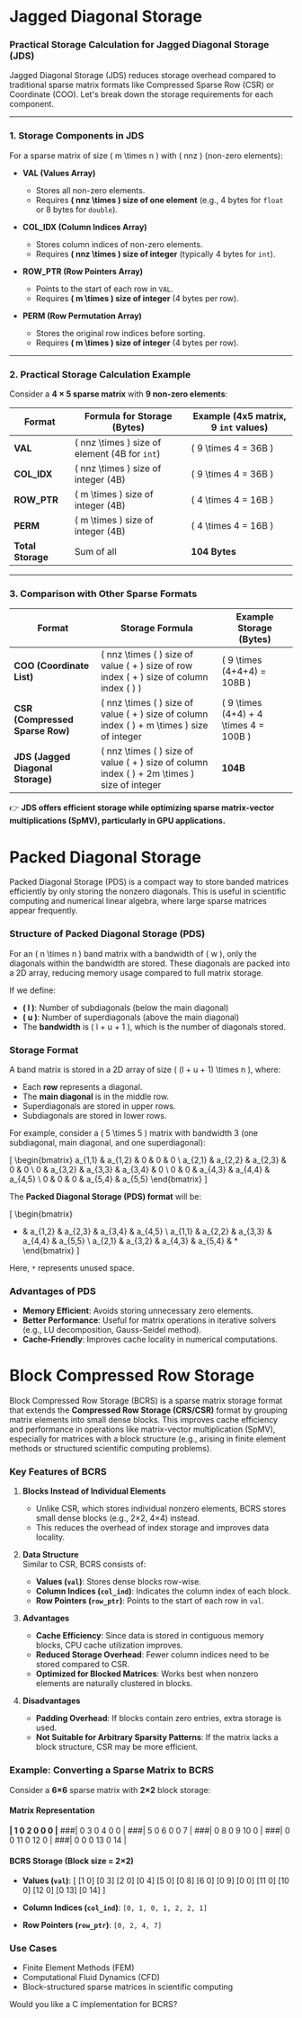 # Jagged Diagonal Storage


### **Practical Storage Calculation for Jagged Diagonal Storage (JDS)**  

Jagged Diagonal Storage (JDS) reduces storage overhead compared to traditional sparse matrix formats like Compressed Sparse Row (CSR) or Coordinate (COO). Let's break down the storage requirements for each component.  

---

### **1. Storage Components in JDS**
For a sparse matrix of size \( m \times n \) with \( nnz \) (non-zero elements):

- **VAL (Values Array)**  
  - Stores all non-zero elements.  
  - Requires **\( nnz \times \) size of one element** (e.g., 4 bytes for `float` or 8 bytes for `double`).  

- **COL_IDX (Column Indices Array)**  
  - Stores column indices of non-zero elements.  
  - Requires **\( nnz \times \) size of integer** (typically 4 bytes for `int`).  

- **ROW_PTR (Row Pointers Array)**  
  - Points to the start of each row in `VAL`.  
  - Requires **\( m \times \) size of integer** (4 bytes per row).  

- **PERM (Row Permutation Array)**  
  - Stores the original row indices before sorting.  
  - Requires **\( m \times \) size of integer** (4 bytes per row).  

---

### **2. Practical Storage Calculation Example**
Consider a **4 × 5 sparse matrix** with **9 non-zero elements**:  

| Format  | Formula for Storage (Bytes) | Example (4x5 matrix, 9 `int` values) |
|---------|-----------------------------|--------------------------------------|
| **VAL**     | \( nnz \times \) size of element (4B for `int`) | \( 9 \times 4 = 36B \) |
| **COL_IDX** | \( nnz \times \) size of integer (4B) | \( 9 \times 4 = 36B \) |
| **ROW_PTR** | \( m \times \) size of integer (4B) | \( 4 \times 4 = 16B \) |
| **PERM**    | \( m \times \) size of integer (4B) | \( 4 \times 4 = 16B \) |
| **Total Storage** | Sum of all | **104 Bytes** |

---

### **3. Comparison with Other Sparse Formats**
| Format | Storage Formula | Example Storage (Bytes) |
|--------|----------------|-------------------------|
| **COO (Coordinate List)** | \( nnz \times ( \) size of value \( + \) size of row index \( + \) size of column index \( ) \) | \( 9 \times (4+4+4) = 108B \) |
| **CSR (Compressed Sparse Row)** | \( nnz \times ( \) size of value \( + \) size of column index \( ) + m \times \) size of integer | \( 9 \times (4+4) + 4 \times 4 = 100B \) |
| **JDS (Jagged Diagonal Storage)** | \( nnz \times ( \) size of value \( + \) size of column index \( ) + 2m \times \) size of integer | **104B** |

👉 **JDS offers efficient storage while optimizing sparse matrix-vector multiplications (SpMV), particularly in GPU applications.**  


# Packed Diagonal Storage

Packed Diagonal Storage (PDS) is a compact way to store banded matrices efficiently by only storing the nonzero diagonals. This is useful in scientific computing and numerical linear algebra, where large sparse matrices appear frequently.  

### **Structure of Packed Diagonal Storage (PDS)**
For an \( n \times n \) band matrix with a bandwidth of \( w \), only the diagonals within the bandwidth are stored. These diagonals are packed into a 2D array, reducing memory usage compared to full matrix storage.

If we define:
- **\( l \)**: Number of subdiagonals (below the main diagonal)
- **\( u \)**: Number of superdiagonals (above the main diagonal)
- The **bandwidth** is \( l + u + 1 \), which is the number of diagonals stored.

### **Storage Format**
A band matrix is stored in a 2D array of size \( (l + u + 1) \times n \), where:
- Each **row** represents a diagonal.
- The **main diagonal** is in the middle row.
- Superdiagonals are stored in upper rows.
- Subdiagonals are stored in lower rows.

For example, consider a \( 5 \times 5 \) matrix with bandwidth 3 (one subdiagonal, main diagonal, and one superdiagonal):

\[
\begin{bmatrix}
a_{1,1} & a_{1,2} & 0      & 0      & 0 \\
a_{2,1} & a_{2,2} & a_{2,3} & 0      & 0 \\
0      & a_{3,2} & a_{3,3} & a_{3,4} & 0 \\
0      & 0      & a_{4,3} & a_{4,4} & a_{4,5} \\
0      & 0      & 0      & a_{5,4} & a_{5,5}
\end{bmatrix}
\]

The **Packed Diagonal Storage (PDS) format** will be:

\[
\begin{bmatrix}
*    & a_{1,2} & a_{2,3} & a_{3,4} & a_{4,5} \\
a_{1,1} & a_{2,2} & a_{3,3} & a_{4,4} & a_{5,5} \\
a_{2,1} & a_{3,2} & a_{4,3} & a_{5,4} & *   
\end{bmatrix}
\]

Here, `*` represents unused space.

### **Advantages of PDS**
- **Memory Efficient**: Avoids storing unnecessary zero elements.
- **Better Performance**: Useful for matrix operations in iterative solvers (e.g., LU decomposition, Gauss-Seidel method).
- **Cache-Friendly**: Improves cache locality in numerical computations.


# Block Compressed Row Storage

Block Compressed Row Storage (BCRS) is a sparse matrix storage format that extends the **Compressed Row Storage (CRS/CSR)** format by grouping matrix elements into small dense blocks. This improves cache efficiency and performance in operations like matrix-vector multiplication (SpMV), especially for matrices with a block structure (e.g., arising in finite element methods or structured scientific computing problems).

### **Key Features of BCRS**
1. **Blocks Instead of Individual Elements**  
   - Unlike CSR, which stores individual nonzero elements, BCRS stores small dense blocks (e.g., 2×2, 4×4) instead.
   - This reduces the overhead of index storage and improves data locality.

2. **Data Structure**  
   Similar to CSR, BCRS consists of:
   - **Values (`val`)**: Stores dense blocks row-wise.
   - **Column Indices (`col_ind`)**: Indicates the column index of each block.
   - **Row Pointers (`row_ptr`)**: Points to the start of each row in `val`.

3. **Advantages**  
   - **Cache Efficiency**: Since data is stored in contiguous memory blocks, CPU cache utilization improves.
   - **Reduced Storage Overhead**: Fewer column indices need to be stored compared to CSR.
   - **Optimized for Blocked Matrices**: Works best when nonzero elements are naturally clustered in blocks.

4. **Disadvantages**  
   - **Padding Overhead**: If blocks contain zero entries, extra storage is used.
   - **Not Suitable for Arbitrary Sparsity Patterns**: If the matrix lacks a block structure, CSR may be more efficient.

### **Example: Converting a Sparse Matrix to BCRS**
Consider a **6×6** sparse matrix with **2×2** block storage:

#### **Matrix Representation**

**| 1  0  2  0  0  0 |**
###| 0  3  0  4  0  0 |
###| 5  0  6  0  0  7 |
###| 0  8  0  9 10  0 |
###| 0  0 11  0 12  0 |
###| 0  0  0 13  0 14 |


#### **BCRS Storage (Block size = 2×2)**
- **Values (`val`)**:
  [ [1 0] [0 3] [2 0] [0 4]
    [5 0] [0 8] [6 0] [0 9]
    [0 0] [11 0] [10 0] [12 0]
    [0 13] [0 14] ]

  
- **Column Indices (`col_ind`)**: `[0, 1, 0, 1, 2, 2, 1]`
- **Row Pointers (`row_ptr`)**: `[0, 2, 4, 7]`

### **Use Cases**
- Finite Element Methods (FEM)
- Computational Fluid Dynamics (CFD)
- Block-structured sparse matrices in scientific computing

Would you like a C implementation for BCRS?
